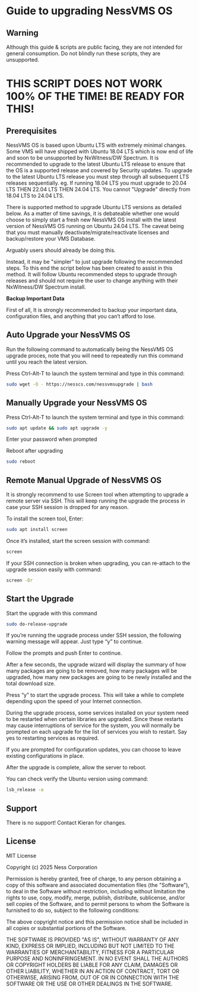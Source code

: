 # Guide to upgrading NessVMS OS

## Warning
Although this guide & scripts are public facing, they are not intended for general consumption. Do not blindly run these scripts, they are unsupported. 

# THIS SCRIPT DOES NOT WORK 100% OF THE TIME! BE READY FOR THIS!

## Prerequisites
NessVMS OS is based upon Ubuntu LTS with extremely minimal changes. Some VMS will have shipped with Ubuntu 18.04 LTS which is now end of life and soon to be unsupported by NxWitness/DW Spectrum. 
It is recommended to upgrade to the latest Ubuntu LTS release to ensure that the OS is a supported release and covered by Security updates.
To upgrade to the latest Ubuntu LTS release you must step through all subsequent LTS releases sequentially.
eg. If running 18.04 LTS you must upgrade to 20.04 LTS THEN 22.04 LTS THEN 24.04 LTS. You cannot "Upgrade" directly from 18.04 LTS to 24.04 LTS.

There is supported method to upgrade Ubuntu LTS versions as detailed below. 
As a matter of time savings, it is debateable whether one would choose to simply start a fresh new NessVMS OS install with the latest version of NessVMS OS running on Ubuntu 24.04 LTS.
The caveat being that you must manually deactivate/migrate/reactivate licenses and backup/restore your VMS Database. 

Arguably users should already be doing this.

Instead, it may be "simpler" to just upgrade following the recommended steps. To this end the script below has been created to assist in this method. 
It will follow Ubuntu recommended steps to upgrade through releases and should not require the user to change anything with their NxWitness/DW Spectrum install.


**Backup Important Data**

First of all, It is strongly recommended to backup your important data, configuration files, and anything that you can’t afford to lose.

## Auto Upgrade your NessVMS OS

Run the following command to automatically being the NessVMS OS upgrade proces, note that you will need to repeatedly run this command until you reach the latest version.

Press Ctrl-Alt-T to launch the system terminal and type in this command:

```bash
sudo wget -O - https://nesscs.com/nessvmsupgrade | bash
```

## Manually Upgrade your NessVMS OS

Press Ctrl-Alt-T to launch the system terminal and type in this command:

```bash
sudo apt update && sudo apt upgrade -y
```
Enter your password when prompted

Reboot after upgrading

```bash
sudo reboot
```

## Remote Manual Upgrade of NessVMS OS
It is strongly recommend to use Screen tool when attempting to upgrade a remote server via SSH. This will keep running the upgrade the process in case your SSH session is dropped for any reason.

To install the screen tool, Enter:

```bash
sudo apt install screen
```
Once it’s installed, start the screen session with command:
```bash
screen
```

If your SSH connection is broken when upgrading, you can re-attach to the upgrade session easily with command:

```bash
screen -Dr
```

## Start the Upgrade
Start the upgrade with this command
```bash
sudo do-release-upgrade
```

If you’re running the upgrade process under SSH session, the following warning message will appear. Just type “y” to continue.

Follow the prompts and push Enter to continue.

After a few seconds, the upgrade wizard will display the summary of how many packages are going to be removed, how many packages will be upgraded, how many new packages are going to be newly installed and the total download size.

Press “y” to start the upgrade process. This will take a while to complete depending upon the speed of your Internet connection.

During the upgrade process, some services installed on your system need to be restarted when certain libraries are upgraded. Since these restarts may cause interruptions of service for the system, you will normally be prompted on each upgrade for the list of services you wish to restart. Say yes to restarting services as required.

If you are prompted for configuration updates, you can choose to leave existing configurations in place.

After the upgrade is complete, allow the server to reboot.

You can check verify the Ubuntu version using command:

```bash
lsb_release -a
```

## Support
There is no support! Contact Kieran for changes.

## License
MIT License

Copyright (c) 2025 Ness Corporation

Permission is hereby granted, free of charge, to any person obtaining a copy
of this software and associated documentation files (the "Software"), to deal
in the Software without restriction, including without limitation the rights
to use, copy, modify, merge, publish, distribute, sublicense, and/or sell
copies of the Software, and to permit persons to whom the Software is
furnished to do so, subject to the following conditions:

The above copyright notice and this permission notice shall be included in all
copies or substantial portions of the Software.

THE SOFTWARE IS PROVIDED "AS IS", WITHOUT WARRANTY OF ANY KIND, EXPRESS OR
IMPLIED, INCLUDING BUT NOT LIMITED TO THE WARRANTIES OF MERCHANTABILITY,
FITNESS FOR A PARTICULAR PURPOSE AND NONINFRINGEMENT. IN NO EVENT SHALL THE
AUTHORS OR COPYRIGHT HOLDERS BE LIABLE FOR ANY CLAIM, DAMAGES OR OTHER
LIABILITY, WHETHER IN AN ACTION OF CONTRACT, TORT OR OTHERWISE, ARISING FROM,
OUT OF OR IN CONNECTION WITH THE SOFTWARE OR THE USE OR OTHER DEALINGS IN THE
SOFTWARE.


